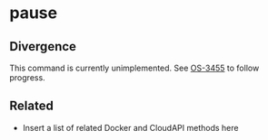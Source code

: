 # pause

## Divergence

This command is currently unimplemented. See [OS-3455](http://smartos.org/bugview/OS-3455) to follow progress.

## Related

- Insert a list of related Docker and CloudAPI methods here
